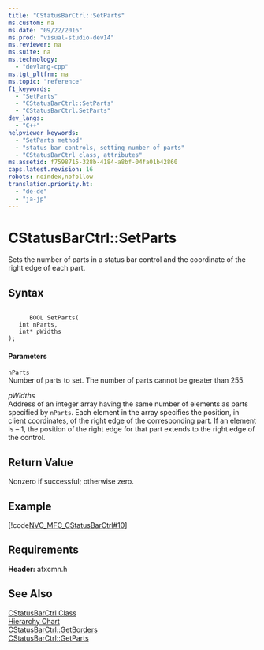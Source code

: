 ```yaml
---
title: "CStatusBarCtrl::SetParts"
ms.custom: na
ms.date: "09/22/2016"
ms.prod: "visual-studio-dev14"
ms.reviewer: na
ms.suite: na
ms.technology: 
  - "devlang-cpp"
ms.tgt_pltfrm: na
ms.topic: "reference"
f1_keywords: 
  - "SetParts"
  - "CStatusBarCtrl::SetParts"
  - "CStatusBarCtrl.SetParts"
dev_langs: 
  - "C++"
helpviewer_keywords: 
  - "SetParts method"
  - "status bar controls, setting number of parts"
  - "CStatusBarCtrl class, attributes"
ms.assetid: f7598715-328b-4184-a8bf-04fa01b42860
caps.latest.revision: 16
robots: noindex,nofollow
translation.priority.ht: 
  - "de-de"
  - "ja-jp"
---
```

# CStatusBarCtrl::SetParts
Sets the number of parts in a status bar control and the coordinate of the right edge of each part.  
  
## Syntax  
  
```  
  
      BOOL SetParts(  
   int nParts,  
   int* pWidths   
);  
```  
  
#### Parameters  
 `nParts`  
 Number of parts to set. The number of parts cannot be greater than 255.  
  
 *pWidths*  
 Address of an integer array having the same number of elements as parts specified by `nParts`. Each element in the array specifies the position, in client coordinates, of the right edge of the corresponding part. If an element is – 1, the position of the right edge for that part extends to the right edge of the control.  
  
## Return Value  
 Nonzero if successful; otherwise zero.  
  
## Example  
 [!code[NVC_MFC_CStatusBarCtrl#10](../vs140/codesnippet/CPP/cstatusbarctrl--setparts_1.cpp)]  
  
## Requirements  
 **Header:** afxcmn.h  
  
## See Also  
 [CStatusBarCtrl Class](../vs140/cstatusbarctrl-class.md)   
 [Hierarchy Chart](../vs140/hierarchy-chart.md)   
 [CStatusBarCtrl::GetBorders](../vs140/cstatusbarctrl--getborders.md)   
 [CStatusBarCtrl::GetParts](../vs140/cstatusbarctrl--getparts.md)